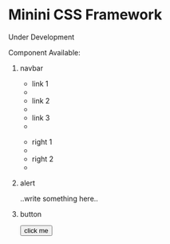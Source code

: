 # Minini CSS Framework

Under Development
  
Component Available:  
1. navbar  

    <nav class="nav">
      <ul class="navbar navnav">
        <li class="nav-item">
          <a cass="nav-link">link 1</a>
        <li>
        <li class="nav-item">
          <a cass="nav-link">link 2</a>
        <li>
        <li class="nav-item">
          <a cass="nav-link">link 3</a>
        <li>
      </ul>
      <ul class="navbar navnav right">
        <li class="nav-item">
          <a cass="nav-link">right 1</a>
        <li>
        <li class="nav-item">
          <a cass="nav-link">right 2</a>
        <li>
      </ul>
    </nav>
  
2. alert  

    <div class="alert alert-clouds">
      ..write something here..
    </div>

3. button

    <button class="btn btn-clouds">click me</button>